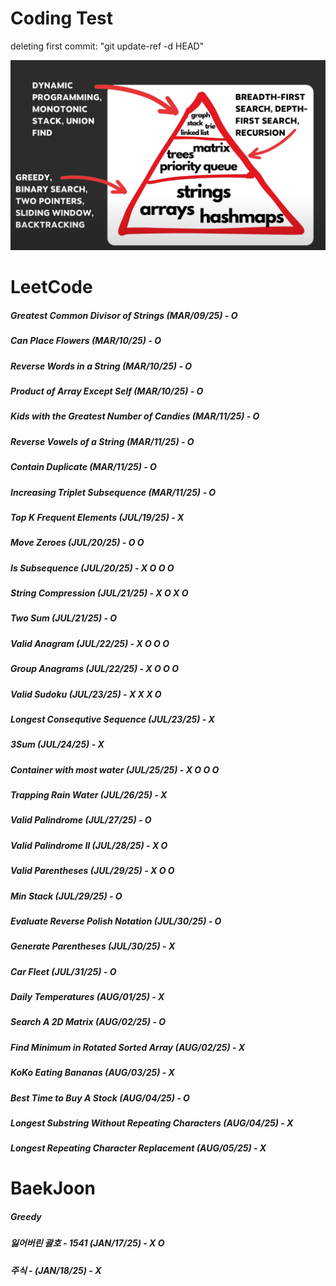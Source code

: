 # Coding Test

deleting first commit: "git update-ref -d HEAD"


![Image](image.png)

# LeetCode
##### Greatest Common Divisor of Strings (MAR/09/25) - O
##### Can Place Flowers (MAR/10/25) - O 
##### Reverse Words in a String (MAR/10/25) - O
##### Product of Array Except Self (MAR/10/25) - O
##### Kids with the Greatest Number of Candies (MAR/11/25) - O
##### Reverse Vowels of a String (MAR/11/25) - O
##### Contain Duplicate (MAR/11/25) - O
##### Increasing Triplet Subsequence (MAR/11/25) - O
##### Top K Frequent Elements (JUL/19/25) - X
##### Move Zeroes (JUL/20/25) - O O
##### Is Subsequence (JUL/20/25) - X O O O
##### String Compression (JUL/21/25) - X O X O
##### Two Sum (JUL/21/25) - O
##### Valid Anagram (JUL/22/25) - X O O O
##### Group Anagrams (JUL/22/25) - X O O O
##### Valid Sudoku (JUL/23/25) - X X X O
##### Longest Consequtive Sequence (JUL/23/25) - X
##### 3Sum (JUL/24/25) - X 
##### Container with most water (JUL/25/25) - X O O O
##### Trapping Rain Water (JUL/26/25) - X
##### Valid Palindrome (JUL/27/25) - O 
##### Valid Palindrome II (JUL/28/25) - X O
##### Valid Parentheses (JUL/29/25) - X O O
##### Min Stack (JUL/29/25) - O
##### Evaluate Reverse Polish Notation (JUL/30/25) - O
##### Generate Parentheses (JUL/30/25) - X
##### Car Fleet (JUL/31/25) - O
##### Daily Temperatures  (AUG/01/25) - X
##### Search A 2D Matrix (AUG/02/25) - O
##### Find Minimum in Rotated Sorted Array (AUG/02/25) - X
##### KoKo Eating Bananas (AUG/03/25) - X
##### Best Time to Buy A Stock (AUG/04/25) - O
##### Longest Substring Without Repeating Characters (AUG/04/25) - X
##### Longest Repeating Character Replacement (AUG/05/25) - X


# BaekJoon 
##### Greedy
##### 잃어버린 괄호 - 1541 (JAN/17/25) - X O
##### 주식 - (JAN/18/25) - X    


